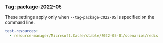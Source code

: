 ### Tag: package-2022-05

These settings apply only when `--tag=package-2022-05` is specified on the command line.

``` yaml $(tag) == 'package-2022-05'
test-resources:
  - resource-manager/Microsoft.Cache/stable/2022-05-01/scenarios/redis.yaml
```